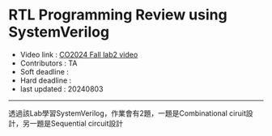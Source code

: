# RTL Programming Review using SystemVerilog

- Video link : <a href="https://youtube.com" target="_blank">CO2024 Fall lab2 video</a>
- Contributors : TA  
- Soft deadline : 
- Hard deadline :
- last updated : 20240803

---

透過該Lab學習SystemVerilog，作業會有2題，一題是Combinational ciruit設計，另一題是Sequential circuit設計